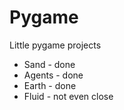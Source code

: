 # Pygame
Little pygame projects

* Sand - done
* Agents - done
* Earth - done
* Fluid - not even close
